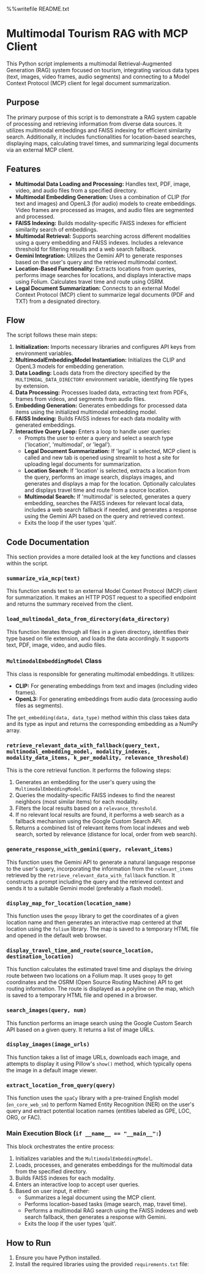 %%writefile README.txt
# Multimodal Tourism RAG with MCP Client

This Python script implements a multimodal Retrieval-Augmented Generation (RAG) system focused on tourism, integrating various data types (text, images, video frames, audio segments) and connecting to a Model Context Protocol (MCP) client for legal document summarization.

## Purpose

The primary purpose of this script is to demonstrate a RAG system capable of processing and retrieving information from diverse data sources. It utilizes multimodal embeddings and FAISS indexing for efficient similarity search. Additionally, it includes functionalities for location-based searches, displaying maps, calculating travel times, and summarizing legal documents via an external MCP client.

## Features

- **Multimodal Data Loading and Processing:** Handles text, PDF, image, video, and audio files from a specified directory.
- **Multimodal Embedding Generation:** Uses a combination of CLIP (for text and images) and OpenL3 (for audio) models to create embeddings. Video frames are processed as images, and audio files are segmented and processed.
- **FAISS Indexing:** Builds modality-specific FAISS indexes for efficient similarity search of embeddings.
- **Multimodal Retrieval:** Supports searching across different modalities using a query embedding and FAISS indexes. Includes a relevance threshold for filtering results and a web search fallback.
- **Gemini Integration:** Utilizes the Gemini API to generate responses based on the user's query and the retrieved multimodal context.
- **Location-Based Functionality:** Extracts locations from queries, performs image searches for locations, and displays interactive maps using Folium. Calculates travel time and route using OSRM.
- **Legal Document Summarization:** Connects to an external Model Context Protocol (MCP) client to summarize legal documents (PDF and TXT) from a designated directory.

## Flow

The script follows these main steps:

1.  **Initialization:** Imports necessary libraries and configures API keys from environment variables.
2.  **MultimodalEmbeddingModel Instantiation:** Initializes the CLIP and OpenL3 models for embedding generation.
3.  **Data Loading:** Loads data from the directory specified by the `MULTIMODAL_DATA_DIRECTORY` environment variable, identifying file types by extension.
4.  **Data Processing:** Processes loaded data, extracting text from PDFs, frames from videos, and segments from audio files.
5.  **Embedding Generation:** Generates embeddings for processed data items using the initialized multimodal embedding model.
6.  **FAISS Indexing:** Builds FAISS indexes for each data modality with generated embeddings.
7.  **Interactive Query Loop:** Enters a loop to handle user queries:
    *   Prompts the user to enter a query and select a search type ('location', 'multimodal', or 'legal').
    *   **Legal Document Summarization:** If 'legal' is selected, MCP client is called and new tab is opened using streamlit to host a site for uploading legal documents for summarization.
    *   **Location Search:** If 'location' is selected, extracts a location from the query, performs an image search, displays images, and generates and displays a map for the location. Optionally calculates and displays travel time and route from a source location.
    *   **Multimodal Search:** If 'multimodal' is selected, generates a query embedding, searches the FAISS indexes for relevant local data, includes a web search fallback if needed, and generates a response using the Gemini API based on the query and retrieved context.
    *   Exits the loop if the user types 'quit'.

## Code Documentation

This section provides a more detailed look at the key functions and classes within the script.

### `summarize_via_mcp(text)`

This function sends text to an external Model Context Protocol (MCP) client for summarization. It makes an HTTP POST request to a specified endpoint and returns the summary received from the client.

### `load_multimodal_data_from_directory(data_directory)`

This function iterates through all files in a given directory, identifies their type based on file extension, and loads the data accordingly. It supports text, PDF, image, video, and audio files.

### `MultimodalEmbeddingModel` Class

This class is responsible for generating multimodal embeddings. It utilizes:
- **CLIP:** For generating embeddings from text and images (including video frames).
- **OpenL3:** For generating embeddings from audio data (processing audio files as segments).

The `get_embedding(data, data_type)` method within this class takes data and its type as input and returns the corresponding embedding as a NumPy array.

### `retrieve_relevant_data_with_fallback(query_text, multimodal_embedding_model, modality_indexes, modality_data_items, k_per_modality, relevance_threshold)`

This is the core retrieval function. It performs the following steps:
1. Generates an embedding for the user's query using the `MultimodalEmbeddingModel`.
2. Queries the modality-specific FAISS indexes to find the nearest neighbors (most similar items) for each modality.
3. Filters the local results based on a `relevance_threshold`.
4. If no relevant local results are found, it performs a web search as a fallback mechanism using the Google Custom Search API.
5. Returns a combined list of relevant items from local indexes and web search, sorted by relevance (distance for local, order from web search).

### `generate_response_with_gemini(query, relevant_items)`

This function uses the Gemini API to generate a natural language response to the user's query, incorporating the information from the `relevant_items` retrieved by the `retrieve_relevant_data_with_fallback` function. It constructs a prompt including the query and the retrieved context and sends it to a suitable Gemini model (preferably a flash model).

### `display_map_for_location(location_name)`

This function uses the `geopy` library to get the coordinates of a given location name and then generates an interactive map centered at that location using the `folium` library. The map is saved to a temporary HTML file and opened in the default web browser.

### `display_travel_time_and_route(source_location, destination_location)`

This function calculates the estimated travel time and displays the driving route between two locations on a Folium map. It uses `geopy` to get coordinates and the OSRM (Open Source Routing Machine) API to get routing information. The route is displayed as a polyline on the map, which is saved to a temporary HTML file and opened in a browser.

### `search_images(query, num)`

This function performs an image search using the Google Custom Search API based on a given query. It returns a list of image URLs.

### `display_images(image_urls)`

This function takes a list of image URLs, downloads each image, and attempts to display it using Pillow's `show()` method, which typically opens the image in a default image viewer.

### `extract_location_from_query(query)`

This function uses the `spaCy` library with a pre-trained English model (`en_core_web_sm`) to perform Named Entity Recognition (NER) on the user's query and extract potential location names (entities labeled as GPE, LOC, ORG, or FAC).

### Main Execution Block (`if __name__ == "__main__":`)

This block orchestrates the entire process:
1. Initializes variables and the `MultimodalEmbeddingModel`.
2. Loads, processes, and generates embeddings for the multimodal data from the specified directory.
3. Builds FAISS indexes for each modality.
4. Enters an interactive loop to accept user queries.
5. Based on user input, it either:
    - Summarizes a legal document using the MCP client.
    - Performs location-based tasks (image search, map, travel time).
    - Performs a multimodal RAG search using the FAISS indexes and web search fallback, then generates a response with Gemini.
    - Exits the loop if the user types 'quit'.

## How to Run

1.  Ensure you have Python installed.
2.  Install the required libraries using the provided `requirements.txt` file:
